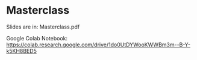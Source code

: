 # Masterclass

Slides are in: Masterclass.pdf

Google Colab Notebook:
https://colab.research.google.com/drive/1do0UtDYWooKWWBm3m--B-Y-k5KH8BED5
